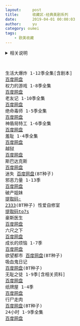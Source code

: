 ```yaml
---
layout:     post
title:      收藏区-经典美剧系列
date:       2019-04-01 00:00:03
author:     yu
category: oumei
tags:
    - 欧美收藏
---
```

<details>
<summary>相关说明</summary>
👉<a href="https://www.510ka.com/details/84AE1F73">提取码</a><br>
若失效或有其他问题，添加微信解决
</details>
<pre>

生活大爆炸 1-12季全集[含剧本]  <a href="https://pan.baidu.com/s/1TIkw_RFyrPhbzDQvJd4otA">百度网盘</a>
权力的游戏 1-8季全集  <a href="https://pan.baidu.com/s/1x7rHKvBRoF6txd7Ln7Gx2g">百度网盘</a>
老友记 1-10季全集  <a href="https://pan.baidu.com/s/12FTrgO0xfInu6m07owQw_Q">百度网盘</a>
绝命毒师 1-5季全集  <a href="https://pan.baidu.com/s/1Fe_lXaRcYaih9BnHCcAP3w">百度网盘</a>
神盾局特工 1-6季全集  <a href="https://pan.baidu.com/s/15AD5Bgb0kPljDjG80uijNg">百度网盘</a>
羞耻 1-4季全集  <a href="https://pan.baidu.com/s/1PhtBSrtrrH6EZ6SgtHW59A">百度网盘</a>
越狱  <a href="https://pan.baidu.com/s/1SIzxkEveAtlNyn8hmsZCMw">百度网盘</a>
斯巴达克斯  <a href="https://pan.baidu.com/s/1DpG3EfF7XV1YbPO1dZz_BA">百度网盘</a>
迷失  <a href="https://pan.baidu.com/s/1ntTiIc5">百度网盘</a>(BT种子)
邪恶力量 1-13季  <a href="https://pan.baidu.com/s/11aovboQcn3Qghw-7bIAezA">百度网盘</a>
破产姐妹  <a href="https://pan.baidu.com/s/1LAvisFfb3pL043dKQRrKSA">提取码: 2333</a>(BT种子)
性爱自修室  <a href="https://pan.baidu.com/s/1lymiy6colfsiN9F0uYXptQ">提取码to7s</a>
豪斯医生  <a href="https://pan.baidu.com/s/1o90MBhyRIHwVsf1KuSmG0Q">百度网盘</a>
六尺之下  <a href="https://pan.baidu.com/s/1WmgD8Fcys56UyVdtBW64-w">百度网盘</a>
成长的烦恼 1-7季  <a href="https://pan.baidu.com/s/1Lgv0TpOWAQjGB7G0cJBy8A">百度网盘</a>
欲望都市  <a href="https://pan.baidu.com/s/16vPAT">百度网盘</a>(BT种子)
吸血鬼日记  <a href="https://pan.baidu.com/s/1QuGmsRNzZJEvAwILwY260w">百度网盘</a>(BT种子)
无耻之徒 1-9季[含相关资料]  <a href="https://pan.baidu.com/s/1w2qOKZ-3hnRnWe9uJJYaXQ">百度网盘</a>
纸牌屋 1-4季  <a href="https://pan.baidu.com/s/13ZX6L4PIBLdRSzpqbJf2uQ">百度网盘</a>
行尸走肉  <a href="https://pan.baidu.com/s/1CwQ-8HGbrIWRiLd073Hvkg">百度网盘</a>(BT种子)
24小时 1-9季全集  <a href="https://pan.baidu.com/s/1CcWL8VP6u1c3OYjlXR-fCg">百度网盘</a>
</pre>
